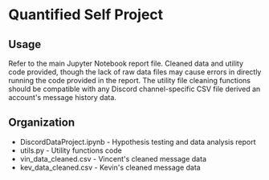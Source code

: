 # Quantified Self Project

## Usage
Refer to the main Jupyter Notebook report file. Cleaned data and utility code
provided, though the lack of raw data files may cause errors in directly running
the code provided in the report. The utility file cleaning functions should be
compatible with any Discord channel-specific CSV file derived an account's message
history data.

## Organization
* DiscordDataProject.ipynb - Hypothesis testing and data analysis report
* utils.py - Utility functions code
* vin_data_cleaned.csv - Vincent's cleaned message data
* kev_data_cleaned.csv - Kevin's cleaned message data

